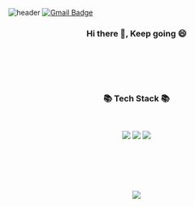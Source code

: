![header](https://capsule-render.vercel.app/api?type=waving&color=auto&height=200&section=header&text=jiseong-Ok&fontSize=40)
[![Gmail Badge](https://img.shields.io/badge/Gmail-D14836?style=flat&logo=Gmail&logoColor=white)](mailto:jiseong403@gmail.com)

<h3 align="center"><b> Hi there 👋, Keep going 😄</b></h3>


</br>
</br>
</br>
</br>

<h3 align="center"><b>📚 Tech Stack 📚</b></h3>
</br>
<p align="center">
<img src="https://img.shields.io/badge/python-3670A0?style=for-the-badge&logo=python&logoColor=ffdd54"/>
<img src="https://img.shields.io/badge/PyTorch-%23EE4C2C.svg?style=for-the-badge&logo=PyTorch&logoColor=white"/> 
<img src="https://img.shields.io/badge/TensorFlow-%23FF6F00.svg?style=for-the-badge&logo=TensorFlow&logoColor=white"/> 
</p>

</br>
</br>
</br>
</br>
</br>
<div align="center"?
  <a href="https://github.com/Jiseong-Ok">
    <img align="center" src="https://github-readme-stats.vercel.app/api?username=jiseong-Ok&show_icons=true&theme=dark" />
  </a>
</div>
